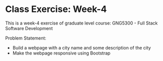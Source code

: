 # Class Exercise: Week-4
This is a week-4 exercise of graduate level course: GNG5300 - Full Stack Software Development

Problem Statement:
- Build a webpage with a city name and some description of the city 
- Make the webpage responsive using Bootstrap
